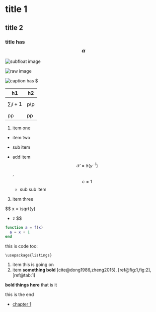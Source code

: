 <!-- latex
\documentclass{book}
\usepackage{graphicx}
\begin{document}
-->
# title 1
## title 2
### title has $$\alpha$$

<!-- set width="0.4" label="fig:a" style="subfloat" url="img.eps" -->
![subfloat image](img.png)
<!-- set width="0.6" label="fig:b" endline="\\" style="raw" -->
![raw image](img.png)
<!-- set float="ht" width="0.8" label="fig:1" -->
![caption has $](img.png)

<!-- set caption="表格1 has % and $$\beta$$" columns="cc" float="ht" label="tab:1" -->
|h1|h2|
|--|--|
|$$\sum_i i+1$$|p\\p|
|pp|pp|
 1. item one
 *  item two
   - sub item
   + add item $$\mathcal{X}=\delta(y^{-1})$$, $$c=1$$
     * sub sub item
 3. item three

<!-- set label="equ:1" -->
$$
x = \sqrt{y}
+ z
$$

<!-- set caption="title of listing" -->
```matlab
function a = f(x)
  a = x + 1
end
```

this is code too:
```
\usepackage{listings}
```

1. item
this is going on
2. item **something bold** [cite@dong1986,zheng2015], [ref@fig:1,fig:2], [ref@tab:1]

**bold things here** that is it

this is the end
* [chapter 1](chapter1.md)

<!-- latex
\end{document}
-->
